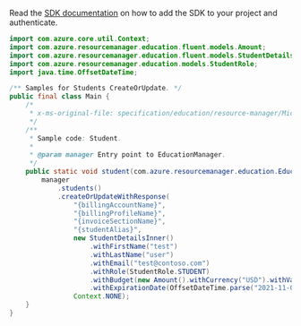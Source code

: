 Read the [SDK documentation](https://github.com/Azure/azure-sdk-for-java/blob/azure-resourcemanager-education_1.0.0-beta.1/sdk/education/azure-resourcemanager-education/README.md) on how to add the SDK to your project and authenticate.

```java
import com.azure.core.util.Context;
import com.azure.resourcemanager.education.fluent.models.Amount;
import com.azure.resourcemanager.education.fluent.models.StudentDetailsInner;
import com.azure.resourcemanager.education.models.StudentRole;
import java.time.OffsetDateTime;

/** Samples for Students CreateOrUpdate. */
public final class Main {
    /*
     * x-ms-original-file: specification/education/resource-manager/Microsoft.Education/preview/2021-12-01-preview/examples/CreateStudent.json
     */
    /**
     * Sample code: Student.
     *
     * @param manager Entry point to EducationManager.
     */
    public static void student(com.azure.resourcemanager.education.EducationManager manager) {
        manager
            .students()
            .createOrUpdateWithResponse(
                "{billingAccountName}",
                "{billingProfileName}",
                "{invoiceSectionName}",
                "{studentAlias}",
                new StudentDetailsInner()
                    .withFirstName("test")
                    .withLastName("user")
                    .withEmail("test@contoso.com")
                    .withRole(StudentRole.STUDENT)
                    .withBudget(new Amount().withCurrency("USD").withValue(100.0f))
                    .withExpirationDate(OffsetDateTime.parse("2021-11-09T22:13:21.795Z")),
                Context.NONE);
    }
}
```
